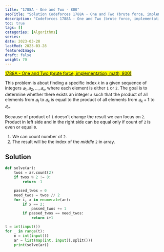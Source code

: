 ```yaml
---
title: "1788A - One and Two - 800"
seoTitle: "Solution Codeforces 1788A - One and Two (brute force, implementation, math, 800)"
description: "Codeforces 1788A - One and Two (brute force, implementation, math, 800)"
toc: true
tags: []
categories: [Algorithms]
series:
date: 2023-03-28
lastMod: 2023-03-28
featuredImage:
draft: false
weight: 70
---
```


<mark>[1788A - One and Two (brute force, implementation, math, 800)](https://codeforces.com/contest/1788/problem/A)</mark>

This problem is about finding a specific index `𝑘` in a given sequence of integers $𝑎_1,𝑎_2,…,𝑎_𝑛$, where each element is either `1` or `2`. The goal is to determine whether there exists an integer `𝑘` such that the product of all elements from $𝑎_1$ to $𝑎_𝑘$ is equal to the product of all elements from $𝑎_𝑘+1$ to $𝑎_𝑛$.

Because of product of `1` doesn't change the result we can focus on `2`. Product in left side and in the right side can be equal only if count of `2` is even or equal `0`.

1. We can count number of `2`.
2. The result will be the index of the *middle* `2` in array.

## Solution

```python
def solve(ar):
    twos = ar.count(2)
    if twos % 2 != 0:
        return -1

    passed_twos = 0
    need_twos = twos // 2
    for i, x in enumerate(ar):
        if x == 2:
            passed_twos += 1
        if passed_twos == need_twos:
            return i+1

t = int(input())
for _ in range(t):
    n = int(input())
    ar = list(map(int, input().split()))
    print(solve(ar))
```
